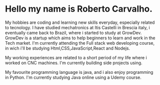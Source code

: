 <h1>Hello my name is Roberto Carvalho.</h1>
<p> My hobbies are coding and learning new skills everyday, especially related to tecnology.
I have studied mechatronics at Itis Castelli in Brescia italy, i eventually came back to Brazil, where i started to study at GrowDev.
GrowDev is a startup which aims to help beginners to learn and work in the Tech market.
I'm currently attending the Full stack web developing course, in wich i'll be studying Html,CSS,JavaScript,React and Nodejs.</P>
<p>
My working experiences are related to a short period of  my life where i worked on CNC machines.
I'm currently building side projects using.

My favourite programming language is java, and i also enjoy programming in Python.
I'm currently studying Java online using a Udemy course.</p>

